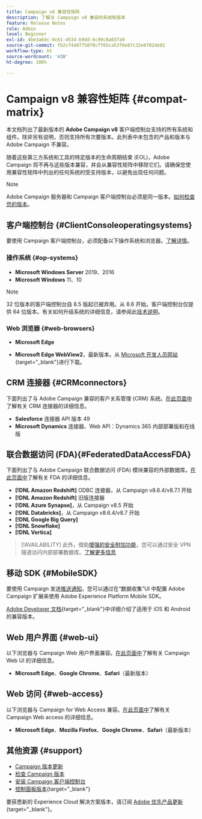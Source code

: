 ```yaml
---
title: Campaign v8 兼容性矩阵
description: 了解与 Campaign v8 兼容的系统和版本
feature: Release Notes
role: Admin
level: Beginner
exl-id: 4be3a6dc-0c61-4534-b9dd-6c99c8a037a9
source-git-commit: fb2cf4407750f8cff65ca53f0e87c32e9702de92
workflow-type: ht
source-wordcount: '438'
ht-degree: 100%

---
```


# Campaign v8 兼容性矩阵 {#compat-matrix}

本文档列出了最新版本的 **Adobe Campaign v8** 客户端控制台支持的所有系统和组件。除非另有说明，否则支持所有次要版本。此列表中未包含的产品和版本与 Adobe Campaign 不兼容。

随着这些第三方系统和工具的特定版本的生命周期结束 (EOL)，Adobe Campaign 将不再与这些版本兼容，并会从兼容性矩阵中移除它们。请确保您使用兼容性矩阵中列出的任何系统的受支持版本，以避免出现任何问题。

>[!NOTE]
>
>Adobe Campaign 服务器和 Campaign 客户端控制台必须是同一版本。[如何检查您的版本](upgrades.md#version)。

## 客户端控制台 {#ClientConsoleoperatingsystems}

要使用 Campaign 客户端控制台，必须配备以下操作系统和浏览器。[了解详情](connect.md)。

### 操作系统 {#op-systems}

* **Microsoft Windows Server** 2019、2016
* **Microsoft Windows** 11、10

>[!NOTE]
>32 位版本的客户端控制台自 8.5 版起已被弃用。从 8.6 开始，客户端控制台仅提供 64 位版本。有关如何升级系统的详细信息，请参阅此[技术说明](../../technotes/upgrades/console.md)。

### Web 浏览器 {#web-browsers}

* **Microsoft Edge**

* **Microsoft Edge WebView2**，最新版本。从 [Microsoft 开发人员网站](http://www.adobe.com/go/acc-ms-webview2-runtime-download_cn){target="_blank"}进行下载。

## CRM 连接器 {#CRMconnectors}

下面列出了与 Adobe Campaign 兼容的客户关系管理 (CRM) 系统。[在此页面中](../connect/crm.md)了解有关 CRM 连接器的详细信息。

* **Salesforce** 连接器 API 版本 49
* **Microsoft Dynamics** 连接器、Web API：Dynamics 365 内部部署版和在线版

## 联合数据访问 (FDA){#FederatedDataAccessFDA}

下面列出了与 Adobe Campaign 联合数据访问 (FDA) 模块兼容的外部数据库。[在此页面中](../connect/fda.md)了解有关 FDA 的详细信息。

* **[!DNL Amazon Redshift]** ODBC 连接器，从 Campaign v8.6.4/v8.7.1 开始
* **[!DNL Amazon Redshift]** 旧版连接器
* **[!DNL Azure Synapse]**，从 Campaign v8.5 开始
* **[!DNL Databricks]**，从 Campaign v8.6.4/v8.7 开始
* **[!DNL Google Big Query]**
* **[!DNL Snowflake]**
* **[!DNL Vertica]**


>[!AVAILABILITY]
>此外，借助[增强的安全附加功能](../config/enhanced-security.md#secure-vpn-tunneling)，您可以通过安全 VPN 隧道访问内部部署数据库。[了解更多信息](../config/enhanced-security.md#vpn-callouts)

## 移动 SDK {#MobileSDK}

要使用 Campaign 发送[推送通知](../send/push.md)，您可以通过在“数据收集”UI 中配置 Adobe Campaign 扩展来使用 Adobe Experience Platform Mobile SDK。

[Adobe Developer 文档](https://developer.adobe.com/client-sdks/home/){target="_blank"}中详细介绍了适用于 iOS 和 Android 的兼容版本。

## Web 用户界面 {#web-ui}

以下浏览器与 Campaign Web 用户界面兼容。[在此页面中](campaign-ui.md#ac-web-ui)了解有关 Campaign Web UI 的详细信息。

* **Microsoft Edge**、**Google Chrome**、**Safari**（最新版本）

## Web 访问 {#web-access}

以下浏览器与 Campaign for Web Access 兼容。[在此页面中](connect.md#web-access)了解有关 Campaign Web access 的详细信息。

* **Microsoft Edge**、**Mozilla Firefox**、**Google Chrome**、**Safari**（最新版本）

## 其他资源 {#support}

* [Campaign 版本更新](upgrades.md)
* [检查 Campaign 版本](upgrades.md#version)
* [安装 Campaign 客户端控制台](connect.md)
* [控制面板版本](https://experienceleague.adobe.com/docs/control-panel/using/release-notes.html?lang=zh-Hans){target="_blank"}

要获悉新的 Experience Cloud 解决方案版本，请订阅 [Adobe 优先产品更新](https://www.adobe.com/cn/subscription/priority-product-update.html){target="_blank"}。